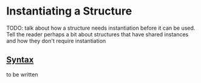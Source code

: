 # Instantiating a Structure

TODO: talk about how a structure needs instantiation before it can be used. Tell the reader perhaps a bit about structures that have shared instances and how they don't require instantiation

## [Syntax](#syntax)

to be written



